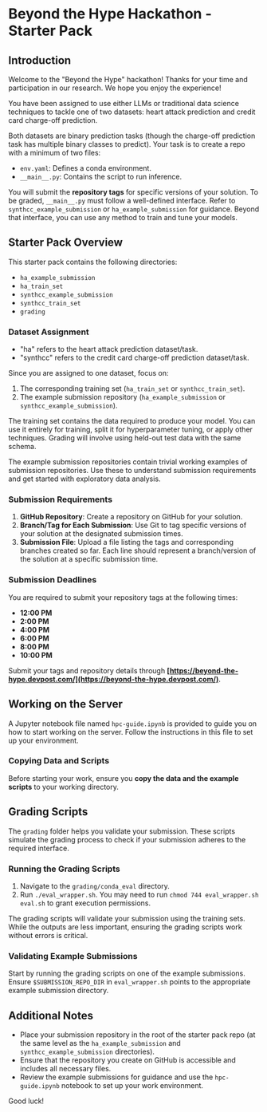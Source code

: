 # Beyond the Hype Hackathon - Starter Pack

## Introduction

Welcome to the "Beyond the Hype" hackathon! Thanks for your time and participation in our research. We hope you enjoy the experience!

You have been assigned to use either LLMs or traditional data science techniques to tackle one of two datasets: heart attack prediction and credit card charge-off prediction.

Both datasets are binary prediction tasks (though the charge-off prediction task has multiple binary classes to predict). Your task is to create a repo with a minimum of two files: 
- `env.yaml`: Defines a conda environment.
- `__main__.py`: Contains the script to run inference.

You will submit the **repository tags** for specific versions of your solution. To be graded, `__main__.py` must follow a well-defined interface. Refer to `synthcc_example_submission` or `ha_example_submission` for guidance. Beyond that interface, you can use any method to train and tune your models.

## Starter Pack Overview

This starter pack contains the following directories:
- `ha_example_submission`
- `ha_train_set`
- `synthcc_example_submission`
- `synthcc_train_set`
- `grading`

### Dataset Assignment
- "ha" refers to the heart attack prediction dataset/task.
- "synthcc" refers to the credit card charge-off prediction dataset/task.

Since you are assigned to one dataset, focus on:
1. The corresponding training set (`ha_train_set` or `synthcc_train_set`).
2. The example submission repository (`ha_example_submission` or `synthcc_example_submission`).

The training set contains the data required to produce your model. You can use it entirely for training, split it for hyperparameter tuning, or apply other techniques. Grading will involve using held-out test data with the same schema.

The example submission repositories contain trivial working examples of submission repositories. Use these to understand submission requirements and get started with exploratory data analysis.

### Submission Requirements
1. **GitHub Repository**: Create a repository on GitHub for your solution.
2. **Branch/Tag for Each Submission**: Use Git to tag specific versions of your solution at the designated submission times.
3. **Submission File**: Upload a file listing the tags and corresponding branches created so far. Each line should represent a branch/version of the solution at a specific submission time.

### Submission Deadlines
You are required to submit your repository tags at the following times:
- **12:00 PM**
- **2:00 PM**
- **4:00 PM**
- **6:00 PM**
- **8:00 PM**
- **10:00 PM**

Submit your tags and repository details through **[https://beyond-the-hype.devpost.com/](https://beyond-the-hype.devpost.com/)**.

## Working on the Server

A Jupyter notebook file named `hpc-guide.ipynb` is provided to guide you on how to start working on the server. Follow the instructions in this file to set up your environment.

### Copying Data and Scripts
Before starting your work, ensure you **copy the data and the example scripts** to your working directory.

## Grading Scripts

The `grading` folder helps you validate your submission. These scripts simulate the grading process to check if your submission adheres to the required interface.

### Running the Grading Scripts
1. Navigate to the `grading/conda_eval` directory.
2. Run `./eval_wrapper.sh`. You may need to run `chmod 744 eval_wrapper.sh eval.sh` to grant execution permissions.

The grading scripts will validate your submission using the training sets. While the outputs are less important, ensuring the grading scripts work without errors is critical.

### Validating Example Submissions
Start by running the grading scripts on one of the example submissions. Ensure `$SUBMISSION_REPO_DIR` in `eval_wrapper.sh` points to the appropriate example submission directory.

## Additional Notes
- Place your submission repository in the root of the starter pack repo (at the same level as the `ha_example_submission` and `synthcc_example_submission` directories).
- Ensure that the repository you create on GitHub is accessible and includes all necessary files.
- Review the example submissions for guidance and use the `hpc-guide.ipynb` notebook to set up your work environment.

Good luck!
